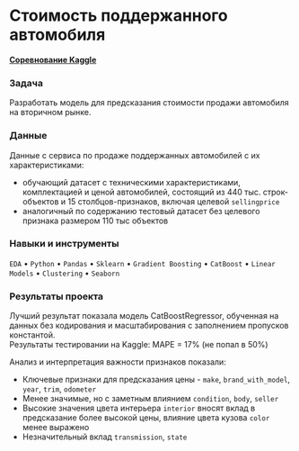 # Стоимость поддержанного автомобиля

[**Соревнование Kaggle**](https://www.kaggle.com/competitions/used-cars-price-prediction-22ds)

### Задача
Разработать модель для предсказания стоимости продажи автомобиля на вторичном рынке.

### Данные
Данные с сервиса по продаже поддержанных автомобилей с их характеристиками:
- обучающий датасет с техническими характеристиками, комплектацией и ценой автомобилей, состоящий из  440 тыс. строк-объектов и 15 столбцов-признаков, включая целевой `sellingprice`
- аналогичный по содержанию тестовый датасет без целевого признака размером 110 тыс объектов

### Навыки и инструменты
`EDA` • `Python` • `Pandas` • `Sklearn` • `Gradient Boosting` • `CatBoost` • `Linear Models` • `Clustering` • `Seaborn`

### Результаты проекта

Лучший результат показала модель CatBoostRegressor, обученная на данных без кодирования и масштабирования с заполнением пропусков константой.   
Результаты тестировании на Kaggle: MAPE = 17% (не попал в 50%)

Анализ и интерпретация важности признаков показали:
- Ключевые признаки для предсказания цены - `make`, `brand_with_model`, `year`, `trim`, `odometer`
- Менее значимые, но с заметным влиянием `condition`, `body`, `seller`
- Высокие значения цвета интерьера `interior` вносят вклад в предсказание более высокой цены, влияние цвета кузова `color` менее выражено
- Незначительный вклад  `transmission`, `state`
